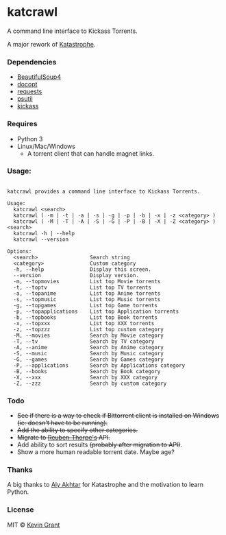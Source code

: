 # katcrawl
A command line interface to Kickass Torrents.

A major rework of [Katastrophe](https://github.com/alyakhtar/Katastrophe).

### Dependencies

* [BeautifulSoup4](https://pypi.python.org/pypi/beautifulsoup4)
* [docopt](https://github.com/docopt/docopt)
* [requests](https://pypi.python.org/pypi/requests)
* [psutil](https://pypi.python.org/pypi/psutil/4.3.0)
* [kickass](https://github.com/Reuben-Thorpe/kickass)

### Requires
* Python 3
* Linux/Mac/Windows
  - A torrent client that can handle magnet links.

### Usage:
```katcrawl

katcrawl provides a command line interface to Kickass Torrents.

Usage:
  katcrawl <search>
  katcrawl ( -m | -t | -a | -s | -g | -p | -b | -x | -z <category> )
  katcrawl ( -M | -T | -A | -S | -G | -P | -B | -X | -Z <category> ) <search>
  katcrawl -h | --help
  katcrawl --version

Options:
  <search>                 Search string
  <category>               Custom category
  -h, --help               Display this screen.
  --version                Display version.
  -m, --topmovies          List top Movie torrents
  -t, --toptv              List top TV torrents
  -a, --topanime           List top Anime torrents
  -s, --topmusic           List top Music torrents
  -g, --topgames           List top Game torrents
  -p, --topapplications    List top Application torrents
  -b, --topbooks           List top Book torrents
  -x, --topxxx             List top XXX torrents
  -z, --topzzz             List top custom category
  -M, --movies             Search by Movie category
  -T, --tv                 Search by TV category
  -A, --anime              Search by Anime category
  -S, --music              Search by Music category
  -G, --games              Search by Games category
  -P, --applications       Search by Applications category
  -B, --books              Search by Book category
  -X, --xxx                Search by XXX category
  -Z, --zzz                Search by custom category
```

### Todo
* ~~See if there is a way to check if Bittorrent client is installed on Windows (ie: doesn't have to be running).~~
* ~~Add the ability to specify other categories.~~
* ~~Migrate to [Reuben-Thorpe's](https://github.com/Reuben-Thorpe) API.~~
* Add ability to sort results ~~(probably after migration to API)~~.
* Show a more human readable torrent date. Maybe age?

### Thanks
A big thanks to [Aly Akhtar](https://github.com/alyakhtar) for Katastrophe and the motivation to learn Python.

### License

MIT © [Kevin Grant](https://github.com/wedwabbit/katcrawl/blob/master/LICENSE.html)
